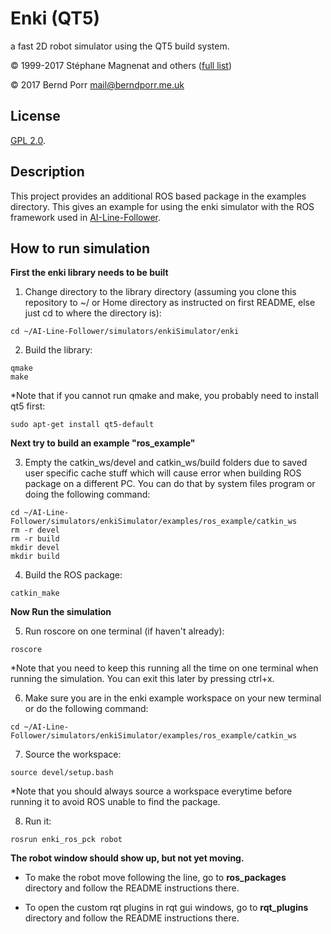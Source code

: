 # Enki (QT5)

a fast 2D robot simulator using the QT5 build system.

© 1999-2017 Stéphane Magnenat and others ([full list](AUTHORS))

© 2017 Bernd Porr <mail@berndporr.me.uk>


## License

[GPL 2.0](LICENSE).

## Description
This project provides an additional ROS based package in the examples directory. This gives an example for using the enki simulator with the ROS framework used in [AI-Line-Follower](https://github.com/a2198699s/AI-Line-Follower).

## How to run simulation

__First the enki library needs to be built__

1. Change directory to the library directory (assuming you clone this repository to ~/ or Home directory as instructed on first README, else just cd to where the directory is):
```
cd ~/AI-Line-Follower/simulators/enkiSimulator/enki
```
2. Build the library:
```
qmake
make
```

*Note that if you cannot run qmake and make, you probably need to install qt5 first:
```
sudo apt-get install qt5-default
```

__Next try to build an example "ros_example"__

3. Empty the catkin_ws/devel and catkin_ws/build folders due to saved user specific cache stuff which will cause error when building ROS package on a different PC. You can do that by system files program or doing the following command:
```
cd ~/AI-Line-Follower/simulators/enkiSimulator/examples/ros_example/catkin_ws
rm -r devel
rm -r build
mkdir devel
mkdir build
```

4. Build the ROS package:
```
catkin_make
```

__Now Run the simulation__

5. Run roscore on one terminal (if haven't already):
```
roscore
```
*Note that you need to keep this running all the time on one terminal when running the simulation. You can exit this later by pressing ctrl+x.

6. Make sure you are in the enki example workspace on your new terminal or do the following command:
```
cd ~/AI-Line-Follower/simulators/enkiSimulator/examples/ros_example/catkin_ws
```
7. Source the workspace:
```
source devel/setup.bash
```
*Note that you should always source a workspace everytime before running it to avoid ROS unable to find the package.

8. Run it:
```
rosrun enki_ros_pck robot
```

__The robot window should show up, but not yet moving.__

* To make the robot move following the line, go to __ros_packages__ directory and follow the README instructions there.

* To open the custom rqt plugins in rqt gui windows, go to __rqt_plugins__ directory and follow the README instructions there.
